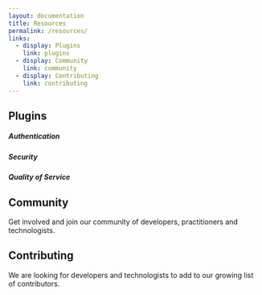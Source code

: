 ```yaml
---
layout: documentation
title: Resources
permalink: /resources/
links:
  - display: Plugins
    link: plugins
  - display: Community
    link: community
  - display: Contributing
    link: contributing
---
```


## Plugins

<h5 class="type-center">Authentication</h5>


<h5 class="type-center">Security</h5>


<h5 class="type-center">Quality of Service</h5>

## Community

<span>Get involved and join our community of developers, practitioners and technologists.</span>


## Contributing

<span>We are looking for developers and technologists to add to our growing list of contributors.</span>
